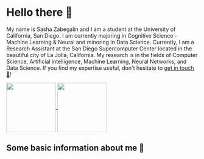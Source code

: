# Hello there 👋

My name is Sasha Zabegalin and I am a student at the University of California, San Diego. I am currently majoring in Cognitive Science - Machine Learning & Neural and minoring in Data Science. Currently, I am a Research Assistant at the San Diego Supercomputer Center located in the beautiful city of La Jolla, California. My research is in the fields of Computer Science, Artificial intelligence, Machine Learning, Neural Networks, and Data Science. If you find my expertise useful, don't hesitate to [get in touch 📨](mailto:azabegalin@ucsd.edu)!

<a href="https://github.com/sashazabegalin">
  <img align="center" height="130" src="https://github-readme-stats.vercel.app/api?username=sashazabegalin&hide=issues&count_private=true&show_icons=true&include_all_commits=true&cache_seconds=7200" />

<!--
Unused original GitHub Readme stats:
<a href="https://github.com/Plavit">
  <img align="center" height="190" src="https://github-readme-stats.vercel.app/api?username=sashazabegalin&count_private=true&show_icons=truee&include_all_commits=true&cache_seconds=7200" />
<!-- -->

<a href="https://github.com/sashazabegalin">
  <img align="center" height="130" src="https://github-readme-stats.vercel.app/api/top-langs?username=sashazabegalin&langs_count=10&layout=compact&include_all_commits=true&cache_seconds=14400" />
</a>

<!--
Unused custom GitHub Readme stats:
<a href="https://github.com/Plavit">
  <img align="center" height="190" src="https://github-readme-stats-git-master.plavit.vercel.app/api/top-langs?username=sashazabeaglin&langs_count=10&layout=compact&include_all_commits=true&cache_seconds=14400" />
-->

<!--
GitHub Readme stats from: https://github.com/anuraghazra/github-readme-stats
-->

## Some basic information about me 🤔
